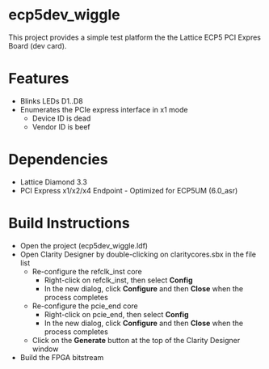 # ecp5dev_wiggle

This project provides a simple test platform the the Lattice ECP5 PCI Expres Board (dev card).

# Features
* Blinks LEDs D1..D8
* Enumerates the PCIe express interface in x1 mode
  * Device ID is dead
  * Vendor ID is beef

# Dependencies
* Lattice Diamond 3.3
* PCI Express x1/x2/x4 Endpoint - Optimized for ECP5UM (6.0_asr)

# Build Instructions
* Open the project (ecp5dev_wiggle.ldf)
* Open Clarity Designer by double-clicking on claritycores.sbx in the file list
  * Re-configure the refclk_inst core
    * Right-click on refclk_inst, then select **Config**
    * In the new dialog, click **Configure** and then **Close** when the process completes
  * Re-configure the pcie_end core
    * Right-click on pcie_end, then select **Config**
    * In the new dialog, click **Configure** and then **Close** when the process completes
  * Click on the **Generate** button at the top of the Clarity Designer window
* Build the FPGA bitstream
